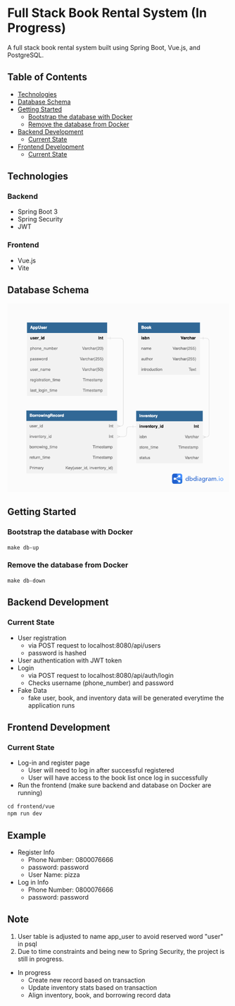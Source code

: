 # Full Stack Book Rental System (In Progress)

A full stack book rental system built using Spring Boot, Vue.js, and PostgreSQL.

## Table of Contents

- [Technologies](#technologies)
- [Database Schema](#database-schema)
- [Getting Started](#getting-started)
  - [Bootstrap the database with Docker](#bootstrap-the-database-with-docker)
  - [Remove the database from Docker](#remove-the-database-from-docker)
- [Backend Development](#backend-development)
  - [Current State](#current-state)
- [Frontend Development](#frontend-development)
  - [Current State](#current-state-1)

## Technologies

### Backend
- Spring Boot 3
- Spring Security
- JWT

### Frontend
- Vue.js
- Vite

## Database Schema

![Book Lending Schema](./book-lending-schema.png)

## Getting Started

### Bootstrap the database with Docker
```
make db-up
```

### Remove the database from Docker
```
make db-down
```

## Backend Development
### Current State
- User registration
  - via POST request to localhost:8080/api/users
  - password is hashed
- User authentication with JWT token
- Login
  - via POST request to localhost:8080/api/auth/login
  - Checks username (phone_number) and password
- Fake Data
  - fake user, book, and inventory data will be generated everytime the application runs 

## Frontend Development
### Current State
- Log-in and register page
  - User will need to log in after successful registered
  - User will have access to the book list once log in successfully
- Run the frontend (make sure backend and database on Docker are running)
```
cd frontend/vue
npm run dev
```

## Example
- Register Info
  - Phone Number: 0800076666
  - password: password
  - User Name: pizza
- Log in Info
  - Phone Number: 0800076666
  - password: password

## Note
1. User table is adjusted to name app_user to avoid reserved word "user" in psql
2. Due to time constraints and being new to Spring Security, the project is still in progress.
- In progress
  - Create new record based on transaction
  - Update inventory stats based on transaction
  - Align inventory, book, and borrowing record data